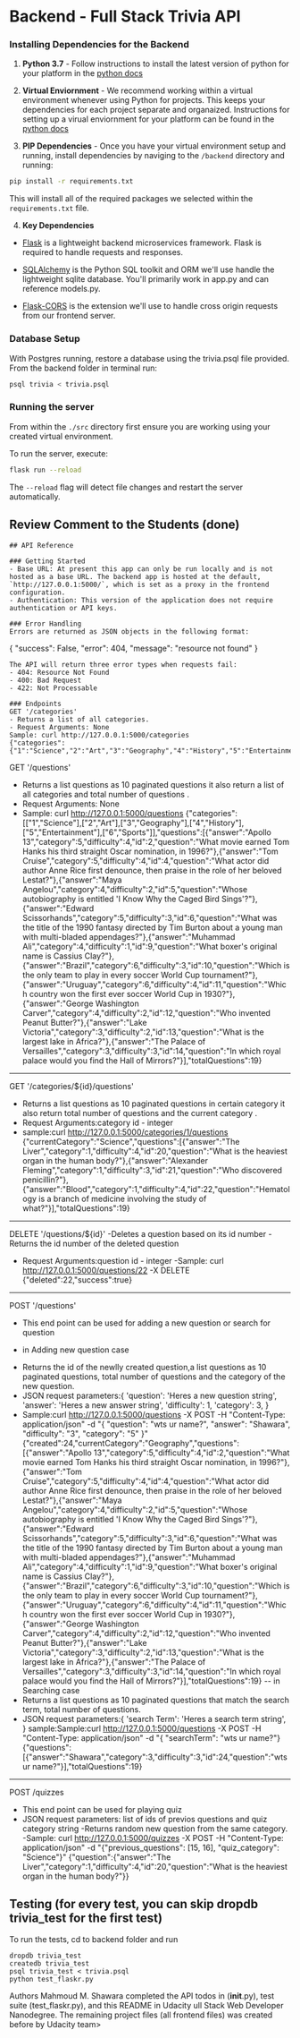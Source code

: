 # Backend - Full Stack Trivia API 

### Installing Dependencies for the Backend

1. **Python 3.7** - Follow instructions to install the latest version of python for your platform in the [python docs](https://docs.python.org/3/using/unix.html#getting-and-installing-the-latest-version-of-python)


2. **Virtual Enviornment** - We recommend working within a virtual environment whenever using Python for projects. This keeps your dependencies for each project separate and organaized. Instructions for setting up a virual enviornment for your platform can be found in the [python docs](https://packaging.python.org/guides/installing-using-pip-and-virtual-environments/)


3. **PIP Dependencies** - Once you have your virtual environment setup and running, install dependencies by naviging to the `/backend` directory and running:
```bash
pip install -r requirements.txt
```
This will install all of the required packages we selected within the `requirements.txt` file.


4. **Key Dependencies**
 - [Flask](http://flask.pocoo.org/)  is a lightweight backend microservices framework. Flask is required to handle requests and responses.

 - [SQLAlchemy](https://www.sqlalchemy.org/) is the Python SQL toolkit and ORM we'll use handle the lightweight sqlite database. You'll primarily work in app.py and can reference models.py. 

 - [Flask-CORS](https://flask-cors.readthedocs.io/en/latest/#) is the extension we'll use to handle cross origin requests from our frontend server. 

### Database Setup
With Postgres running, restore a database using the trivia.psql file provided. From the backend folder in terminal run:
```bash
psql trivia < trivia.psql
```

### Running the server

From within the `./src` directory first ensure you are working using your created virtual environment.

To run the server, execute:

```bash
flask run --reload
```

The `--reload` flag will detect file changes and restart the server automatically.


## Review Comment to the Students (done)
```
## API Reference

### Getting Started
- Base URL: At present this app can only be run locally and is not hosted as a base URL. The backend app is hosted at the default, `http://127.0.0.1:5000/`, which is set as a proxy in the frontend configuration. 
- Authentication: This version of the application does not require authentication or API keys. 

### Error Handling
Errors are returned as JSON objects in the following format:
```
{
    "success": False, 
    "error": 404,
    "message": "resource not found"
}
```
The API will return three error types when requests fail:
- 404: Resource Not Found
- 400: Bad Request
- 422: Not Processable 

### Endpoints 
GET '/categories'
- Returns a list of all categories.
- Request Arguments: None
Sample: curl http://127.0.0.1:5000/categories
{"categories":{"1":"Science","2":"Art","3":"Geography","4":"History","5":"Entertainment","6":"Sports"}}
```
GET '/questions'
- Returns a list questions as 10 paginated questions it also return a list of all categories and total number
of questions .
- Request Arguments: None
- Sample: curl http://127.0.0.1:5000/questions
{"categories":[["1","Science"],["2","Art"],["3","Geography"],["4","History"],["5","Entertainment"],["6","Sports"]],"questions":[{"answer":"Apollo 13","category":5,"difficulty":4,"id":2,"question":"What movie earned Tom Hanks his third straight Oscar nomination, in 1996?"},{"answer":"Tom Cruise","category":5,"difficulty":4,"id":4,"question":"What actor did author Anne Rice first denounce, then praise in the role of her beloved Lestat?"},{"answer":"Maya Angelou","category":4,"difficulty":2,"id":5,"question":"Whose autobiography is entitled 'I Know Why the Caged Bird Sings'?"},{"answer":"Edward Scissorhands","category":5,"difficulty":3,"id":6,"question":"What was the title of the 1990 fantasy directed by Tim Burton about a young man with multi-bladed appendages?"},{"answer":"Muhammad Ali","category":4,"difficulty":1,"id":9,"question":"What boxer's original name is Cassius Clay?"},{"answer":"Brazil","category":6,"difficulty":3,"id":10,"question":"Which is the only team to play in every soccer World Cup tournament?"},{"answer":"Uruguay","category":6,"difficulty":4,"id":11,"question":"Which country won the first ever soccer World Cup in 1930?"},{"answer":"George Washington Carver","category":4,"difficulty":2,"id":12,"question":"Who invented Peanut Butter?"},{"answer":"Lake Victoria","category":3,"difficulty":2,"id":13,"question":"What is the largest lake in Africa?"},{"answer":"The Palace of Versailles","category":3,"difficulty":3,"id":14,"question":"In which royal palace would you find the Hall of Mirrors?"}],"totalQuestions":19}
-----
GET '/categories/${id}/questions'
- Returns a list questions as 10 paginated questions in certain category it also return total number
of questions and the current category .
- Request Arguments:category id - integer
- sample:curl http://127.0.0.1:5000/categories/1/questions
{"currentCategory":"Science","questions":[{"answer":"The Liver","category":1,"difficulty":4,"id":20,"question":"What is the heaviest organ in the human body?"},{"answer":"Alexander Fleming","category":1,"difficulty":3,"id":21,"question":"Who discovered penicillin?"},{"answer":"Blood","category":1,"difficulty":4,"id":22,"question":"Hematology is a branch of medicine involving the study of what?"}],"totalQuestions":19}
------
DELETE '/questions/${id}'
-Deletes a question based on its id number 
-Returns the id number of the deleted question
- Request Arguments:question id - integer
-Sample: curl http://127.0.0.1:5000/questions/22 -X DELETE
{"deleted":22,"success":true}
-----
POST '/questions'
- This end point can be used for adding a new question or search for question
* in Adding new question case 
- Returns the id of the newlly created question,a list questions as 10 paginated questions, total number
of questions and the  category of the new question.
- JSON request parameters:{
    'question':  'Heres a new question string',
    'answer':  'Heres a new answer string',
    'difficulty': 1,
    'category': 3,
}
- Sample:curl http://127.0.0.1:5000/questions -X POST -H "Content-Type: application/json" -d "{ \"question\": \"wts ur name?\", \"answer\": \"Shawara\", \"difficulty\": \"3\", \"category\": \"5\" }"
{"created":24,"currentCategory":"Geography","questions":[{"answer":"Apollo 13","category":5,"difficulty":4,"id":2,"question":"What movie earned Tom Hanks his third straight Oscar nomination, in 1996?"},{"answer":"Tom Cruise","category":5,"difficulty":4,"id":4,"question":"What actor did author Anne Rice first denounce, then praise in the role of her beloved Lestat?"},{"answer":"Maya Angelou","category":4,"difficulty":2,"id":5,"question":"Whose autobiography is entitled 'I Know Why the Caged Bird Sings'?"},{"answer":"Edward Scissorhands","category":5,"difficulty":3,"id":6,"question":"What was the title of the 1990 fantasy directed by Tim Burton about a young man with multi-bladed appendages?"},{"answer":"Muhammad Ali","category":4,"difficulty":1,"id":9,"question":"What boxer's original name is Cassius Clay?"},{"answer":"Brazil","category":6,"difficulty":3,"id":10,"question":"Which is the only team to play in every soccer World Cup tournament?"},{"answer":"Uruguay","category":6,"difficulty":4,"id":11,"question":"Which country won the first ever soccer World Cup in 1930?"},{"answer":"George Washington Carver","category":4,"difficulty":2,"id":12,"question":"Who invented Peanut Butter?"},{"answer":"Lake Victoria","category":3,"difficulty":2,"id":13,"question":"What is the largest lake in Africa?"},{"answer":"The Palace of Versailles","category":3,"difficulty":3,"id":14,"question":"In which royal palace would you find the Hall of Mirrors?"}],"totalQuestions":19}
--
 in Searching case 
- Returns a list questions as 10 paginated questions that match the search term, total number
of questions.
- JSON request parameters:{
    'search Term':  'Heres a search term string',
}
sample:Sample:curl http://127.0.0.1:5000/questions -X POST -H "Content-Type: application/json" -d "{ \"searchTerm\": \"wts ur name?\"}
{"questions":[{"answer":"Shawara","category":3,"difficulty":3,"id":24,"question":"wts ur name?"}],"totalQuestions":19}
-----
POST /quizzes
- This end point can be used for playing quiz
- JSON request parameters: list of ids of previos questions and quiz category string
-Returns  random new question from the same category. 
-Sample: curl http://127.0.0.1:5000/quizzes -X POST -H "Content-Type: application/json" -d "{\"previous_questions\": [15, 16], \"quiz_category\": \"Science\"}"
{"question":{"answer":"The Liver","category":1,"difficulty":4,"id":20,"question":"What is the heaviest organ in the human body?"}}


## Testing (for every test, you can skip dropdb trivia_test for the first test)
To run the tests, cd to backend folder and run
```
dropdb trivia_test
createdb trivia_test
psql trivia_test < trivia.psql
python test_flaskr.py
```
Authors
Mahmoud M. Shawara completed the API todos in  (__init__.py), test suite (test_flaskr.py), and this README in Udacity ull Stack Web Developer Nanodegree. The remaining project files (all frontend files) was created before by Udacity team>
